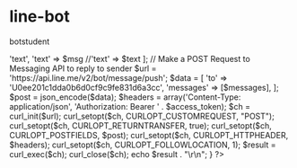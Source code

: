 # line-bot
botstudent
<?php
 require("pub.php");
 require("line.php");
// Get POST body content
$content = file_get_contents('php://input');
// Parse JSON
$events = json_decode($content, true);
// Validate parsed JSON data
if (!is_null($events['ESP'])) {
	
	send_LINE($events['ESP']);
		
	echo "OK";
	}
if (!is_null($events['events'])) {
	echo "line bot";
	// Loop through each event
	foreach ($events['events'] as $event) {
		// Reply only when message sent is in 'text' format
		if ($event['type'] == 'message' && $event['message']['type'] == 'text') {
			// Get text sent
			$text = $event['message']['text'];
			// Get replyToken
			$replyToken = $event['replyToken'];
			// Build message to reply back
			$Topic = "NodeMCU1" ;
			getMqttfromlineMsg($Topic,$text);
			   
			
		}
	}
}
$Topic = "NodeMCU1" ;
$text = "Test";
getMqttfromlineMsg($Topic,$text);
echo "OK3";
?>
 <?php
 function pubMqtt($topic,$msg){
       $APPID= "Nodemcu1Linebot/"; //enter your appid
     $KEY = "ByAl36xV9Xuv3mN"; //enter your key
    $SECRET = "hBj7xzvDYwIykL7i2ytPV71Rk"; //enter your secret
    $Topic = "$topic"; 
      put("https://api.netpie.io/microgear/".$APPID.$Topic."?retain&auth=".$KEY.":".$SECRET,$msg);
 
  }
 function getMqttfromlineMsg($Topic,$lineMsg){
 
    $pos = strpos($lineMsg, ":");
    if($pos){
      $splitMsg = explode(":", $lineMsg);
      $topic = $splitMsg[0];
      $msg = $splitMsg[1];
      pubMqtt($topic,$msg);
    }else{
      $topic = $Topic;
      $msg = $lineMsg;
      pubMqtt($topic,$msg);
    }
  }
 
  function put($url,$tmsg)
{
      
    $ch = curl_init($url);
 
    curl_setopt($ch, CURLOPT_RETURNTRANSFER, true);
     
    curl_setopt($ch, CURLOPT_CONNECTTIMEOUT, 10);
     
    curl_setopt($ch, CURLOPT_SSL_VERIFYPEER, false);
     
    curl_setopt($ch, CURLOPT_CUSTOMREQUEST, "PUT");
     
    curl_setopt($ch, CURLOPT_POSTFIELDS, $tmsg);
 
    //curl_setopt($ch, CURLOPT_USERPWD, "mJ7K4MfteC7p0dW:pp4gzMhCvJIqlxc66hKEvk46m");
     
    $response = curl_exec($ch);
    
      curl_close($ch);
      echo $response . "\r\n";
    return $response;
}
// $Topic = "NodeMCU1";
 //$lineMsg = "CHECK";
 //getMqttfromlineMsg($Topic,$lineMsg);
?>
<?php
  
function send_LINE($msg){
 $access_token = 'zSG7Qjt0Vvi+yFIV1BsKpy4W+Pj3qyyGQ3ED+4lWSEUmrW3VM4QDRDyrLdJbwj+3Ab9bIVtjYwvMiRux8TajykTrka6I6b7cuShmut46px7JdFCAoYGtPtE7XEZPbCatyPrnTsr/fyMVc3glwdRDTQdB04t89/1O/w1cDnyilFU='; 
  $messages = [
        'type' => 'text',
        'text' => $msg
        //'text' => $text
      ];
      // Make a POST Request to Messaging API to reply to sender
      $url = 'https://api.line.me/v2/bot/message/push';
      $data = [
        'to' => 'U0ee201c1dda0b6d0cf9c9fe831d6a3cc',
        'messages' => [$messages],
      ];
      $post = json_encode($data);
      $headers = array('Content-Type: application/json', 'Authorization: Bearer ' . $access_token);
      $ch = curl_init($url);
      curl_setopt($ch, CURLOPT_CUSTOMREQUEST, "POST");
      curl_setopt($ch, CURLOPT_RETURNTRANSFER, true);
      curl_setopt($ch, CURLOPT_POSTFIELDS, $post);
      curl_setopt($ch, CURLOPT_HTTPHEADER, $headers);
      curl_setopt($ch, CURLOPT_FOLLOWLOCATION, 1);
      $result = curl_exec($ch);
      curl_close($ch);
      echo $result . "\r\n"; 
}
?>
